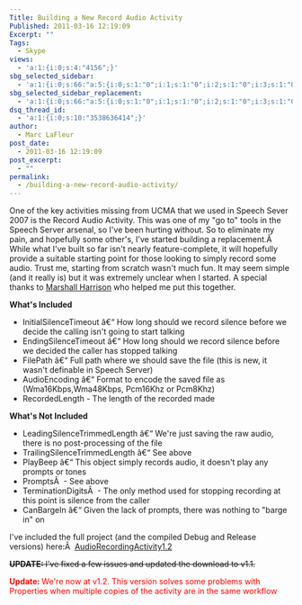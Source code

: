 ```yaml
---
Title: Building a New Record Audio Activity
Published: 2011-03-16 12:19:09
Excerpt: ""
Tags:
  - Skype
views:
  - 'a:1:{i:0;s:4:"4156";}'
sbg_selected_sidebar:
  - 'a:1:{i:0;s:66:"a:5:{i:0;s:1:"0";i:1;s:1:"0";i:2;s:1:"0";i:3;s:1:"0";i:4;s:1:"0";}";}'
sbg_selected_sidebar_replacement:
  - 'a:1:{i:0;s:66:"a:5:{i:0;s:1:"0";i:1;s:1:"0";i:2;s:1:"0";i:3;s:1:"0";i:4;s:1:"0";}";}'
dsq_thread_id:
  - 'a:1:{i:0;s:10:"3538636414";}'
author:
  - Marc LaFleur
post_date:
  - 2011-03-16 12:19:09
post_excerpt:
  - ""
permalink:
  - /building-a-new-record-audio-activity/
---
```

One of the key activities missing from UCMA that we used in Speech Sever 2007 is the Record Audio Activity. This was one of my "go to" tools in the Speech Server arsenal, so I've been hurting without. So to eliminate my pain, and hopefully some other's, I've started building a replacement.Â  While what I've built so far isn't nearly feature-complete, it will hopefully provide a suitable starting point for those looking to simply record some audio. Trust me, starting from scratch wasn't much fun. It may seem simple (and it really is) but it was extremely unclear when I started. A special thanks to <a href="http://gotspeech.net/blogs/marshallharrison/default.aspx" target="_blank">Marshall Harrison</a> who helped me put this together.

<strong>What's Included</strong>
<ul>
	<li>InitialSilenceTimeout â€“ How long should we record silence before we decide the calling isn't going to start talking</li>
	<li>EndingSilenceTimeout â€“ How long should we record silence before we decided the caller has stopped talking</li>
	<li>FilePath â€“ Full path where we should save the file (this is new, it wasn't definable in Speech Server)</li>
	<li>AudioEncoding â€“ Format to encode the saved file as (Wma16Kbps,Wma48Kbps, Pcm16Khz or Pcm8Khz)</li>
	<li>RecordedLength - The length of the recorded made</li>
</ul>
<strong>What's Not Included</strong>
<ul>
	<li>LeadingSilenceTrimmedLength â€“ We're just saving the raw audio, there is no post-processing of the file</li>
	<li>TrailingSilenceTrimmedLength â€“ See above</li>
	<li>PlayBeep â€“ This object simply records audio, it doesn't play any prompts or tones</li>
	<li>PromptsÂ  - See above</li>
	<li>TerminationDigitsÂ  - The only method used for stopping recording at this point is silence from the caller</li>
	<li>CanBargeIn â€“ Given the lack of prompts, there was nothing to "barge in" on</li>
</ul>
I've included the full project (and the compiled Debug and Release versions) here:Â  <a rel="attachment wp-att-358" href="http://massivescale.azurewebsites.net/?attachment_id=358">AudioRecordingActivity1.2</a>

<del><strong>UPDATE: </strong>I've fixed a few issues and updated the download to v1.1.</del>

<strong><span style="color: #ff0000;">Update: </span></strong><span style="color: #ff0000;">We're now at v1.2. This version solves some problems with Properties when multiple copies of the activity are in the same workflow</span><span style="color: #ff0000;"> </span>